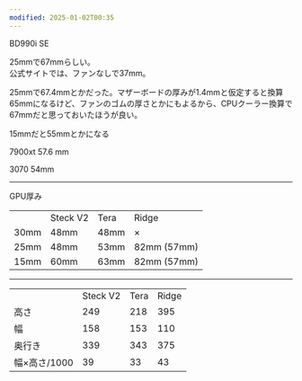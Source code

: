 ```yaml
---
modified: 2025-01-02T00:35
---
```

  

BD990i SE

25mmで67mmらしい。  
公式サイトでは、ファンなしで37mm。  

25mmで67.4mmとかだった。マザーボードの厚みが1.4mmと仮定すると換算65mmになるけど、ファンのゴムの厚さとかにもよるから、CPUクーラー換算で67mmだと思っておいたほうが良い。

15mmだと55mmとかになる

  

7900xt 57.6 mm

3070 54mm

  

---

  

GPU厚み

|   |   |   |   |
|---|---|---|---|
||Steck V2|Tera|Ridge|
|30mm|48mm|48mm|×|
|25mm|48mm|53mm|82mm (57mm)|
|15mm|60mm|63mm|82mm (57mm)|

---

|   |   |   |   |
|---|---|---|---|
||Steck V2|Tera|Ridge|
|高さ|249|218|395|
|幅|158|153|110|
|奥行き|339|343|375|
|幅×高さ/1000|39|33|43|
